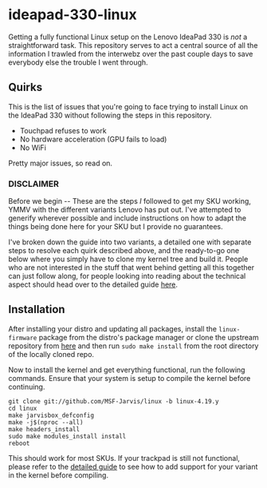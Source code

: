 # ideapad-330-linux

Getting a fully functional Linux setup on the Lenovo IdeaPad 330 is _not_ a straightforward task. This repository serves to act a central source of all the information I trawled from the interwebz over the past couple days to save everybody else the trouble I went through.

## Quirks

This is the list of issues that you're going to face trying to install Linux on the IdeaPad 330 without following the steps in this repository.

- Touchpad refuses to work
- No hardware acceleration (GPU fails to load)
- No WiFi

Pretty major issues, so read on.


### DISCLAIMER

Before we begin -- These are the steps _I_ followed to get my SKU working, YMMV with the different variants Lenovo has put out. I've attempted to generify wherever possible and include instructions on how to adapt the things being done here for your SKU but I provide no guarantees.


I've broken down the guide into two variants, a detailed one with separate steps to resolve each quirk described above, and the ready-to-go one below where you simply have to clone my kernel tree and build it. People who are not interested in the stuff that went behind getting all this together can just follow along, for people looking into reading about the technical aspect should head over to the detailed guide [here](DETAILED_GUIDE.md).


## Installation

After installing your distro and updating all packages, install the `linux-firmware` package from the distro's package manager or clone the upstream repository from [here](https://kernel.googlesource.com/pub/scm/linux/kernel/git/firmware/linux-firmware) and then run `sudo make install` from the root directory of the locally cloned repo.


Now to install the kernel and get everything functional, run the following commands. Ensure that your system is setup to compile the kernel before continuing.

```shell
git clone git://github.com/MSF-Jarvis/linux -b linux-4.19.y
cd linux
make jarvisbox_defconfig
make -j$(nproc --all)
make headers_install
sudo make modules_install install
reboot
```

This should work for most SKUs. If your trackpad is still not functional, please refer to the [detailed guide](DETAILED_GUIDE.md) to see how to add support for your variant in the kernel before compiling.